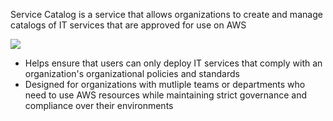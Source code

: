 Service Catalog is a service that allows organizations to create and manage catalogs of IT services that are approved for use on AWS

![](https://github.com/JonmarCorpuz/SecondBrain/blob/main/Assets/AWS%20Service%20Catalog%20HIW%20diagram%202023.365ef86f50ac713722ce13a7805b55bb72612b71.png)

* Helps ensure that users can only deploy IT services that comply with an organization's organizational policies and standards
* Designed for organizations with mutliple teams or departments who need to use AWS resources while maintaining strict governance and compliance over their environments
